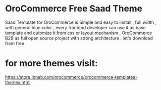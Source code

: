 # OroCommerce Free Saad Theme

Saad Template for OroCommerce is Simple and easy to install , full width , with general blue color , every frontend developer can use it as base template and cutomize it from css or layout mechanism , OroCommerce B2B as full open source project with strong architecture . let's download from free .

# for more themes visit:

https://store.ibnab.com/orocommerce/orocommerce-templates-themes.html
